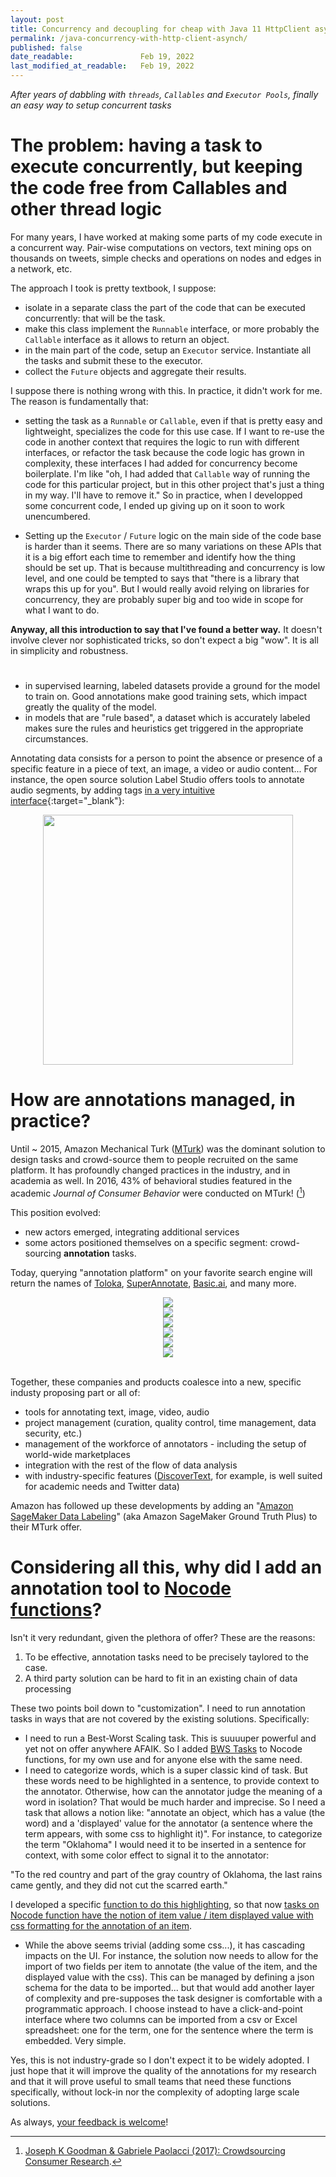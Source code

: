 ```yaml
---
layout: post
title: Concurrency and decoupling for cheap with Java 11 HttpClient asynch requests
permalink: /java-concurrency-with-http-client-asynch/
published: false
date_readable:               Feb 19, 2022
last_modified_at_readable:   Feb 19, 2022
---
```


_After years of dabbling with `threads`, `Callables` and `Executor Pools`, finally an easy way to setup concurrent tasks_

# The problem: having a task to execute concurrently, but keeping the code free from Callables and other thread logic

For many years, I have worked at making some parts of my code execute in a concurrent way. Pair-wise computations on vectors, text mining ops on thousands on tweets, simple checks and operations on nodes and edges in a network, etc.

The approach I took is pretty textbook, I suppose:

* isolate in a separate class the part of the code that can be executed concurrently: that will be the task.
* make this class implement the `Runnable` interface, or more probably the `Callable` interface as it allows to return an object.
* in the main part of the code, setup an `Executor` service. Instantiate all the tasks and submit these to the executor.
* collect the `Future` objects and aggregate their results.

I suppose there is nothing wrong with this. In practice, it didn't work for me. The reason is fundamentally that:

* setting the task as a `Runnable` or `Callable`, even if that is pretty easy and lightweight, specializes the code for this use case. If I want to re-use the code in another context that requires the logic to run with different interfaces, or refactor the task because the code logic has grown in complexity, these interfaces I had added for concurrency become boilerplate. I'm like "oh, I had added that `Callable` way of running the code for this particular project, but in this other project that's just a thing in my way. I'll have to remove it." So in practice, when I developped some concurrent code, I ended up giving up on it soon to work unencumbered.

* Setting up the `Executor` / `Future` logic on the main side of the code base is harder than it seems. There are so many variations on these APIs that it is a big effort each time to remember and identify how the thing should be set up. That is because multithreading and concurrency is low level, and one could be tempted to says that "there is a library that wraps this up for you". But I would really avoid relying on libraries for concurrency, they are probably super big and too wide in scope for what I want to do.

__Anyway, all this introduction to say that I've found a better way.__ It doesn't involve clever nor sophisticated tricks, so don't expect a big "wow". It is all in simplicity and robustness. 

# 

* in supervised learning, labeled datasets provide a ground for the model to train on. Good annotations make good training sets, which impact greatly the quality of the model.
* in models that are "rule based", a dataset which is accurately labeled makes sure the rules and heuristics get triggered in the appropriate circumstances.

Annotating data consists for a person to point the absence or presence of a specific feature in a piece of text, an image, a video or audio content...
For instance, the open source solution Label Studio offers tools to annotate audio segments, by adding tags [in a very intuitive interface](https://labelstud.io/playground/){:target="_blank"}:

<div align="center">
   <img src="https://user-images.githubusercontent.com/1244100/151705003-f9c8212c-e76e-4550-8926-8605ca7c307f.png" width="400"/>
</div>

# How are annotations managed, in practice?

Until ~ 2015, Amazon Mechanical Turk ([MTurk](https://www.mturk.com/)) was the dominant solution to design tasks and crowd-source them to people recruited on the same platform.
It has profoundly changed practices in the industry, and in academia as well.
In 2016, 43% of behavioral studies featured in the academic _Journal of Consumer Behavior_ were conducted on MTurk! ([^1])

This position evolved:

- new actors emerged, integrating additional services
- some actors positioned themselves on a specific segment: crowd-sourcing __annotation__ tasks.

Today, querying "annotation platform" on your favorite search engine will return the names of [Toloka](https://toloka.ai), [SuperAnnotate](https://www.superannotate.com), [Basic.ai](https://www.basic.ai), and many more.

<div align="center">
   <img src="https://user-images.githubusercontent.com/1244100/151705453-f40cea8d-f5c9-4e86-8dcb-1ef3a2463718.png"/>
  <br/>
   <img src="https://user-images.githubusercontent.com/1244100/151705550-5533fd1e-5fcc-4b55-a52f-6a8784e03aec.png"/>
  <br/>
   <img src="https://user-images.githubusercontent.com/1244100/151705567-89e2e755-d1d2-48da-ac31-c2ce77e48207.png"/>
  <br/>
   <img src="https://user-images.githubusercontent.com/1244100/151705592-3f521256-8f98-4966-874d-5c40819b1ec8.png"/>
  <br/>
   <img src="https://user-images.githubusercontent.com/1244100/151705611-c21b9cde-bc08-4462-9f77-df1cd219b676.png"/>
  <br/>
   <img src="https://user-images.githubusercontent.com/1244100/151705768-4667a2fe-b5ea-4b8b-95f3-94af1854c3b7.png"/>
</div>  
<br/>

Together, these companies and products coalesce into a new, specific industy proposing part or all of:

- tools for annotating text, image, video, audio
- project management (curation, quality control, time management, data security, etc.)
- management of the workforce of annotators - including the setup of world-wide marketplaces
- integration with the rest of the flow of data analysis
- with industry-specific features ([DiscoverText](https://www.discovertext.com/), for example, is well suited for academic needs and Twitter data)

Amazon has followed up these developments by adding an "[Amazon SageMaker Data Labeling](https://aws.amazon.com/sagemaker/data-labeling/?nc=sn&loc=0)" (aka Amazon SageMaker Ground Truth Plus) to their MTurk offer.


# Considering all this, why did I add an annotation tool to [Nocode functions](https://nocodefunctions.com/)?

Isn't it very redundant, given the plethora of offer? These are the reasons:

1. To be effective, annotation tasks need to be precisely taylored to the case.
2. A third party solution can be hard to fit in an existing chain of data processing

These two points boil down to "customization". I need to run annotation tasks in ways that are not covered by the existing solutions. Specifically:

- I need to run a Best-Worst Scaling task. This is suuuuper powerful and yet not on offer anywhere AFAIK. So I added [BWS Tasks](https://nocodefunctions.com/blog/best-worst-scaling-bws-in-progress/) to Nocode functions, for my own use and for anyone else with the same need.
- I need to categorize words, which is a super classic kind of task. But these words need to be highlighted in a sentence, to provide context to the annotator. Otherwise, how can the annotator judge the meaning of a word in isolation? That would be much harder and imprecise. So I need a task that allows a notion like: "annotate an object, which has a value (the word) and a 'displayed' value for the annotator (a sentence where the term appears, with some css to highlight it)".  For instance, to categorize the term "Oklahoma" I would need it to be inserted in a sentence for context, with some color effect to signal it to the annotator:

"To the red country and part of the gray country of <span id="oklahoma">Oklahoma</span>, the last rains came gently, and they did not cut the scarred earth."

I developed a specific [function to do this highlighting](https://nocodefunctions.com/highlighter/highlight_word_in_context.html), so that  now [tasks on Nocode function have the notion of item value / item displayed value with css formatting for the annotation of an item](https://nocodefunctions.com/labelling/role.html).
- While the above seems trivial (adding some css...), it has cascading impacts on the UI. For instance, the solution now needs to allow for the import of two fields per item to annotate (the value of the item, and the displayed value with the css). This can be managed by defining a json schema for the data to be imported... but that would add another layer of complexity and pre-supposes the task designer is comfortable with a programmatic approach. I choose instead to have a click-and-point interface where two columns can be imported from a csv or Excel spreadsheet: one for the term, one for the sentence where the term is embedded. Very simple.

Yes, this is not industry-grade so I don't expect it to be widely adopted. I just hope that it will improve the quality of the annotations for my research and that it will prove useful to small teams that need these functions specifically, without lock-in nor the complexity of adopting large scale solutions.

As always, [your feedback is welcome](https://nocodefunctions.com/support.html)!

[^1]: [ Joseph K Goodman & Gabriele Paolacci (2017): Crowdsourcing Consumer Research](https://doi.org/10.1093/jcr/ucx047).
